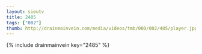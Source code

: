 ```yaml
--- 
layout: sieutv
title: 2485
tags: ["002"]
thumb: http://drainmainvein.com/media/videos/tmb/000/002/485/player.jpg
---
```

{% include drainmainvein key="2485" %} 

